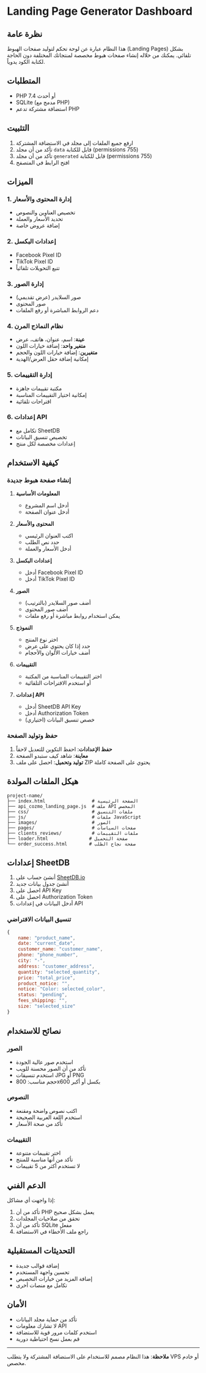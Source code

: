 # Landing Page Generator Dashboard

## نظرة عامة

هذا النظام عبارة عن لوحة تحكم لتوليد صفحات الهبوط (Landing Pages) بشكل تلقائي. يمكنك من خلاله إنشاء صفحات هبوط مخصصة لمنتجاتك المختلفة دون الحاجة لكتابة الكود يدوياً.

## المتطلبات

- PHP 7.4 أو أحدث
- SQLite (مدمج مع PHP)
- استضافة مشتركة تدعم PHP

## التثبيت

1. ارفع جميع الملفات إلى مجلد في الاستضافة المشتركة
2. تأكد من أن مجلد `data` قابل للكتابة (permissions 755)
3. تأكد من أن مجلد `generated` قابل للكتابة (permissions 755)
4. افتح الرابط في المتصفح

## الميزات

### 1. إدارة المحتوى والأسعار
- تخصيص العناوين والنصوص
- تحديد الأسعار والعملة
- إضافة عروض خاصة

### 2. إعدادات البكسل
- Facebook Pixel ID
- TikTok Pixel ID
- تتبع التحويلات تلقائياً

### 3. إدارة الصور
- صور السلايدر (عرض تقديمي)
- صور المحتوى
- دعم الروابط المباشرة أو رفع الملفات

### 4. نظام النماذج المرن
- **عينة**: اسم، عنوان، هاتف، عرض
- **متغير واحد**: إضافة خيارات اللون
- **متغيرين**: إضافة خيارات اللون والحجم
- إمكانية إضافة حقل العرض/الهدية

### 5. إدارة التقييمات
- مكتبة تقييمات جاهزة
- إمكانية اختيار التقييمات المناسبة
- اقتراحات تلقائية

### 6. إعدادات API
- تكامل مع SheetDB
- تخصيص تنسيق البيانات
- إعدادات مخصصة لكل منتج

## كيفية الاستخدام

### إنشاء صفحة هبوط جديدة

1. **المعلومات الأساسية**
   - أدخل اسم المشروع
   - أدخل عنوان الصفحة

2. **المحتوى والأسعار**
   - اكتب العنوان الرئيسي
   - حدد نص الطلب
   - أدخل الأسعار والعملة

3. **إعدادات البكسل**
   - أدخل Facebook Pixel ID
   - أدخل TikTok Pixel ID

4. **الصور**
   - أضف صور السلايدر (بالترتيب)
   - أضف صور المحتوى
   - يمكن استخدام روابط مباشرة أو رفع ملفات

5. **النموذج**
   - اختر نوع المنتج
   - حدد إذا كان يحتوي على عرض
   - أضف خيارات الألوان والأحجام

6. **التقييمات**
   - اختر التقييمات المناسبة من المكتبة
   - أو استخدم الاقتراحات التلقائية

7. **إعدادات API**
   - أدخل SheetDB API Key
   - أدخل Authorization Token
   - خصص تنسيق البيانات (اختياري)

### حفظ وتوليد الصفحة

1. **حفظ الإعدادات**: احفظ التكوين للتعديل لاحقاً
2. **معاينة**: شاهد كيف ستبدو الصفحة
3. **توليد وتحميل**: احصل على ملف ZIP يحتوي على الصفحة كاملة

## هيكل الملفات المولدة

```
project-name/
├── index.html                 # الصفحة الرئيسية
├── api_cozmo_landing_page.js  # ملف API المخصص
├── css/                       # ملفات التنسيق
├── js/                        # ملفات JavaScript
├── images/                    # الصور
├── pages/                     # صفحات السياسات
├── clients_reviews/           # ملفات التقييمات
├── loader.html               # صفحة التحميل
└── order_success.html        # صفحة نجاح الطلب
```

## إعدادات SheetDB

1. أنشئ حساب على [SheetDB.io](https://sheetdb.io)
2. أنشئ جدول بيانات جديد
3. احصل على API Key
4. احصل على Authorization Token
5. أدخل البيانات في إعدادات API

### تنسيق البيانات الافتراضي

```javascript
{
    name: "product_name",
    date: "current_date",
    customer_name: "customer_name",
    phone: "phone_number",
    city: "-",
    address: "customer_address",
    quantity: "selected_quantity",
    price: "total_price",
    product_notice: "",
    notice: "Color: selected_color",
    status: "pending",
    fees_shipping: "",
    size: "selected_size"
}
```

## نصائح للاستخدام

### الصور
- استخدم صور عالية الجودة
- تأكد من أن الصور محسنة للويب
- استخدم تنسيقات JPG أو PNG
- حجم مناسب: 800x600 بكسل أو أكبر

### النصوص
- اكتب نصوص واضحة ومقنعة
- استخدم اللغة العربية الصحيحة
- تأكد من صحة الأسعار

### التقييمات
- اختر تقييمات متنوعة
- تأكد من أنها مناسبة للمنتج
- لا تستخدم أكثر من 5 تقييمات

## الدعم الفني

إذا واجهت أي مشاكل:

1. تأكد من أن PHP يعمل بشكل صحيح
2. تحقق من صلاحيات المجلدات
3. تأكد من أن SQLite مفعل
4. راجع ملف الأخطاء في الاستضافة

## التحديثات المستقبلية

- إضافة قوالب جديدة
- تحسين واجهة المستخدم
- إضافة المزيد من خيارات التخصيص
- تكامل مع منصات أخرى

## الأمان

- تأكد من حماية مجلد البيانات
- لا تشارك معلومات API
- استخدم كلمات مرور قوية للاستضافة
- قم بعمل نسخ احتياطية دورية

---

**ملاحظة**: هذا النظام مصمم للاستخدام على الاستضافة المشتركة ولا يتطلب VPS أو خادم مخصص.
